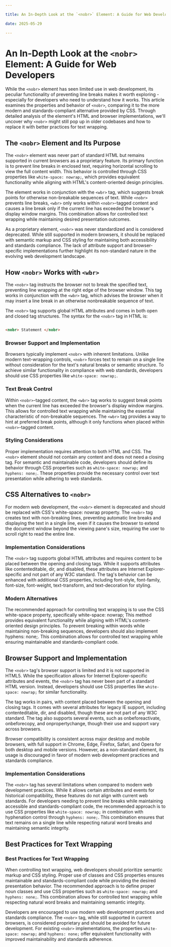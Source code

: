 ```yaml
---

title: An In-Depth Look at the `<nobr>` Element: A Guide for Web Developers

date: 2025-05-29

---
```



# An In-Depth Look at the `<nobr>` Element: A Guide for Web Developers

While the `<nobr>` element has seen limited use in web development, its peculiar functionality of preventing line breaks makes it worth exploring - especially for developers who need to understand how it works. This article examines the properties and behavior of `<nobr>`, comparing it to the more modern and standards-compliant alternative provided by CSS. Through detailed analysis of the element's HTML and browser implementations, we'll uncover why `<nobr>` might still pop up in older codebases and how to replace it with better practices for text wrapping.


## The `<nobr>` Element and Its Purpose

The `<nobr>` element was never part of standard HTML but remains supported in current browsers as a proprietary feature. Its primary function is to prevent line breaks in enclosed text, requiring horizontal scrolling to view the full content width. This behavior is controlled through CSS properties like `white-space: nowrap;`, which provides equivalent functionality while aligning with HTML's content-oriented design principles.

The element works in conjunction with the `<wbr>` tag, which suggests break points for otherwise non-breakable sequences of text. While `<nobr>` prevents line breaks, `<wbr>` only works within `<nobr>`-tagged content and causes a line break only if the current line has exceeded the browser's display window margins. This combination allows for controlled text wrapping while maintaining desired presentation outcomes.

As a proprietary element, `<nobr>` was never standardized and is considered deprecated. While still supported in modern browsers, it should be replaced with semantic markup and CSS styling for maintaining both accessibility and standards compliance. The lack of attribute support and browser-specific implementations further highlight its non-standard nature in the evolving web development landscape.


## How `<nobr>` Works with `<wbr>`

The `<nobr>` tag instructs the browser not to break the specified text, preventing line wrapping at the right edge of the browser window. This tag works in conjunction with the `<wbr>` tag, which advises the browser when it may insert a line break in an otherwise nonbreakable sequence of text.

The `<nobr>` tag supports global HTML attributes and comes in both open and closed tag structures. The syntax for the `<nobr>` tag in HTML is:

```html

<nobr> Statement </nobr>

```


### Browser Support and Implementation

Browsers typically implement `<nobr>` with inherent limitations. Unlike modern text-wrapping controls, `<nobr>` forces text to remain on a single line without consideration for the text's natural breaks or semantic structure. To achieve similar functionality in compliance with web standards, developers should use CSS properties like `white-space: nowrap;`.


### Text Break Control

Within `<nobr>`-tagged content, the `<wbr>` tag works to suggest break points when the current line has exceeded the browser's display window margins. This allows for controlled text wrapping while maintaining the essential characteristic of non-breakable sequences. The `<wbr>` tag provides a way to hint at preferred break points, although it only functions when placed within `<nobr>`-tagged content.


### Styling Considerations

Proper implementation requires attention to both HTML and CSS. The `<nobr>` element should not contain any content and does not need a closing tag. For semantic and maintainable code, developers should define its behavior through CSS properties such as `white-space: nowrap;` and `hyphens: none;`. These properties provide the necessary control over text presentation while adhering to web standards.


## CSS Alternatives to `<nobr>`

For modern web development, the `<nobr>` element is deprecated and should be replaced with CSS's white-space: nowrap property. The `<nobr>` tag creates text with non-breaking lines, preventing automatic line breaks and displaying the text in a single line, even if it causes the browser to extend the document window beyond the viewing pane's size, requiring the user to scroll right to read the entire line.


### Implementation Considerations

The `<nobr>` tag supports global HTML attributes and requires content to be placed between the opening and closing tags. While it supports attributes like contenteditable, dir, and disabled, these attributes are Internet Explorer-specific and not part of any W3C standard. The tag's behavior can be enhanced with additional CSS properties, including font-style, font-family, font-size, font-weight, text-transform, and text-decoration for styling.


### Modern Alternatives

The recommended approach for controlling text wrapping is to use the CSS white-space property, specifically white-space: nowrap; This method provides equivalent functionality while aligning with HTML's content-oriented design principles. To prevent breaking within words while maintaining non-breaking sequences, developers should also implement hyphens: none;. This combination allows for controlled text wrapping while ensuring maintainable and standards-compliant code.


## Browser Support and Implementation

The `<nobr>` tag's browser support is limited and it is not supported in HTML5. While the specification allows for Internet Explorer-specific attributes and events, the `<nobr>` tag has never been part of a standard HTML version. Instead, developers should use CSS properties like `white-space: nowrap;` for similar functionality.

The tag works in pairs, with content placed between the opening and closing tags. It comes with several attributes for legacy IE support, including contenteditable, dir, and disabled, though these are not part of any W3C standard. The tag also supports several events, such as onbeforeactivate, onbeforecopy, and onpropertychange, though their use and support vary across browsers.

Browser compatibility is consistent across major desktop and mobile browsers, with full support in Chrome, Edge, Firefox, Safari, and Opera for both desktop and mobile versions. However, as a non-standard element, its usage is discouraged in favor of modern web development practices and standards compliance.


### Implementation Considerations

The `<nobr>` tag has several limitations when compared to modern web development practices. While it allows certain attributes and events for historical compatibility, these features do not align with current web standards. For developers needing to prevent line breaks while maintaining accessible and standards-compliant code, the recommended approach is to use CSS properties like `white-space: nowrap;` in combination with hyphenation control through `hyphens: none;`. This combination ensures that text remains on a single line while respecting natural word breaks and maintaining semantic integrity.


## Best Practices for Text Wrapping


### Best Practices for Text Wrapping

When controlling text wrapping, web developers should prioritize semantic markup and CSS styling. Proper use of classes and CSS properties ensures maintainable and standards-compliant code while providing the desired presentation behavior. The recommended approach is to define proper noun classes and use CSS properties such as `white-space: nowrap;` and `hyphens: none;`. This combination allows for controlled text wrapping while respecting natural word breaks and maintaining semantic integrity.

Developers are encouraged to use modern web development practices and standards compliance. The `<nobr>` tag, while still supported in current browsers, is considered proprietary and should be avoided for future development. For existing `<nobr>` implementations, the properties `white-space: nowrap;` and `hyphens: none;` offer equivalent functionality with improved maintainability and standards adherence.

